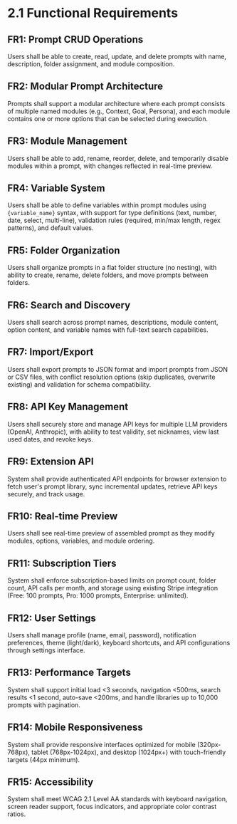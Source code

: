 # 2.1 Functional Requirements

## FR1: Prompt CRUD Operations
Users shall be able to create, read, update, and delete prompts with name, description, folder assignment, and module composition.

## FR2: Modular Prompt Architecture
Prompts shall support a modular architecture where each prompt consists of multiple named modules (e.g., Context, Goal, Persona), and each module contains one or more options that can be selected during execution.

## FR3: Module Management
Users shall be able to add, rename, reorder, delete, and temporarily disable modules within a prompt, with changes reflected in real-time preview.

## FR4: Variable System
Users shall be able to define variables within prompt modules using `{variable_name}` syntax, with support for type definitions (text, number, date, select, multi-line), validation rules (required, min/max length, regex patterns), and default values.

## FR5: Folder Organization
Users shall organize prompts in a flat folder structure (no nesting), with ability to create, rename, delete folders, and move prompts between folders.

## FR6: Search and Discovery
Users shall search across prompt names, descriptions, module content, option content, and variable names with full-text search capabilities.

## FR7: Import/Export
Users shall export prompts to JSON format and import prompts from JSON or CSV files, with conflict resolution options (skip duplicates, overwrite existing) and validation for schema compatibility.

## FR8: API Key Management
Users shall securely store and manage API keys for multiple LLM providers (OpenAI, Anthropic), with ability to test validity, set nicknames, view last used dates, and revoke keys.

## FR9: Extension API
System shall provide authenticated API endpoints for browser extension to fetch user's prompt library, sync incremental updates, retrieve API keys securely, and track usage.

## FR10: Real-time Preview
Users shall see real-time preview of assembled prompt as they modify modules, options, variables, and module ordering.

## FR11: Subscription Tiers
System shall enforce subscription-based limits on prompt count, folder count, API calls per month, and storage using existing Stripe integration (Free: 100 prompts, Pro: 1000 prompts, Enterprise: unlimited).

## FR12: User Settings
Users shall manage profile (name, email, password), notification preferences, theme (light/dark), keyboard shortcuts, and API configurations through settings interface.

## FR13: Performance Targets
System shall support initial load <3 seconds, navigation <500ms, search results <1 second, auto-save <200ms, and handle libraries up to 10,000 prompts with pagination.

## FR14: Mobile Responsiveness
System shall provide responsive interfaces optimized for mobile (320px-768px), tablet (768px-1024px), and desktop (1024px+) with touch-friendly targets (44px minimum).

## FR15: Accessibility
System shall meet WCAG 2.1 Level AA standards with keyboard navigation, screen reader support, focus indicators, and appropriate color contrast ratios.
